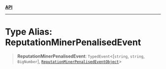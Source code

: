 [**API**](../../../README.md)

***

# Type Alias: ReputationMinerPenalisedEvent

> **ReputationMinerPenalisedEvent**: `TypedEvent`\<\[`string`, `string`, `BigNumber`\], [`ReputationMinerPenalisedEventObject`](../interfaces/ReputationMinerPenalisedEventObject.md)\>
